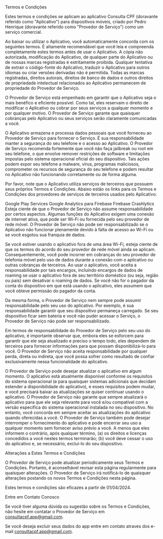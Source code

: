 Termos e Condições

Estes termos e condições se aplicam ao aplicativo Consulta CPF (doravante referido como "Aplicativo") para dispositivos móveis, criado por Pedro Henrique (doravante referido como "Provedor de Serviço") como um serviço comercial.

Ao baixar ou utilizar o Aplicativo, você automaticamente concorda com os seguintes termos. É altamente recomendável que você leia e compreenda completamente estes termos antes de usar o Aplicativo. A cópia não autorizada, modificação do Aplicativo, de qualquer parte do Aplicativo ou de nossas marcas registradas é estritamente proibida. Qualquer tentativa de extrair o código-fonte do Aplicativo, traduzir o Aplicativo para outros idiomas ou criar versões derivadas não é permitida. Todas as marcas registradas, direitos autorais, direitos de banco de dados e outros direitos de propriedade intelectual relacionados ao Aplicativo permanecem de propriedade do Provedor de Serviço.

O Provedor de Serviço está empenhado em garantir que o Aplicativo seja o mais benéfico e eficiente possível. Como tal, eles reservam o direito de modificar o Aplicativo ou cobrar por seus serviços a qualquer momento e por qualquer motivo. O Provedor de Serviço garante que quaisquer cobranças pelo Aplicativo ou seus serviços serão claramente comunicadas a você.

O Aplicativo armazena e processa dados pessoais que você forneceu ao Provedor de Serviço para fornecer o Serviço. É sua responsabilidade manter a segurança do seu telefone e o acesso ao Aplicativo. O Provedor de Serviço recomenda fortemente que você não faça jailbreak ou root em seu telefone, o que envolve remover restrições de software e limitações impostas pelo sistema operacional oficial do seu dispositivo. Tais ações podem expor seu telefone a malware, vírus, programas maliciosos, comprometer os recursos de segurança do seu telefone e podem resultar no Aplicativo não funcionando corretamente ou de forma alguma.

Por favor, note que o Aplicativo utiliza serviços de terceiros que possuem seus próprios Termos e Condições. Abaixo estão os links para os Termos e Condições dos provedores de serviços de terceiros usados pelo Aplicativo:

Google Play Services Google Analytics para Firebase Firebase Crashlytics Esteja ciente de que o Provedor de Serviço não assume responsabilidade por certos aspectos. Algumas funções do Aplicativo exigem uma conexão de internet ativa, que pode ser Wi-Fi ou fornecida pelo seu provedor de rede móvel. O Provedor de Serviço não pode ser responsabilizado se o Aplicativo não funcionar plenamente devido à falta de acesso ao Wi-Fi ou se você esgotou sua franquia de dados.

Se você estiver usando o aplicativo fora de uma área Wi-Fi, esteja ciente de que os termos do acordo do seu provedor de rede móvel ainda se aplicam. Consequentemente, você pode incorrer em cobranças do seu provedor de telefonia móvel pelo uso de dados durante a conexão com o aplicativo ou outras cobranças de terceiros. Ao usar o aplicativo, você aceita a responsabilidade por tais encargos, incluindo encargos de dados de roaming se usar o aplicativo fora de seu território doméstico (ou seja, região ou país) sem desativar o roaming de dados. Se você não for o pagador da conta do dispositivo em que está usando o aplicativo, eles assumem que você obteve permissão do pagador da conta.

Da mesma forma, o Provedor de Serviço nem sempre pode assumir responsabilidade pelo seu uso do aplicativo. Por exemplo, é sua responsabilidade garantir que seu dispositivo permaneça carregado. Se seu dispositivo ficar sem bateria e você não puder acessar o Serviço, o Provedor de Serviço não pode ser responsabilizado.

Em termos de responsabilidade do Provedor de Serviço pelo seu uso do aplicativo, é importante observar que, embora eles se esforcem para garantir que ele seja atualizado e preciso o tempo todo, eles dependem de terceiros para fornecer informações para que possam disponibilizá-lo para você. O Provedor de Serviço não aceita responsabilidade por qualquer perda, direta ou indireta, que você possa sofrer como resultado de confiar exclusivamente nessa funcionalidade do aplicativo.

O Provedor de Serviço pode desejar atualizar o aplicativo em algum momento. O aplicativo está atualmente disponível conforme os requisitos do sistema operacional (e para quaisquer sistemas adicionais que decidam estender a disponibilidade do aplicativo), e esses requisitos podem mudar, e você precisará baixar as atualizações se quiser continuar usando o aplicativo. O Provedor de Serviço não garante que sempre atualizará o aplicativo para que ele seja relevante para você e/ou compatível com a versão específica do sistema operacional instalada no seu dispositivo. No entanto, você concorda em sempre aceitar as atualizações do aplicativo quando oferecidas a você. O Provedor de Serviço também pode desejar interromper o fornecimento do aplicativo e pode encerrar seu uso a qualquer momento sem fornecer aviso prévio a você. A menos que eles informem o contrário, após qualquer término, (a) os direitos e licenças concedidos a você nestes termos terminarão; (b) você deve cessar o uso do aplicativo e, se necessário, excluí-lo do seu dispositivo.

Alterações a Estes Termos e Condições

O Provedor de Serviço pode atualizar periodicamente seus Termos e Condições. Portanto, é aconselhável revisar esta página regularmente para quaisquer alterações. O Provedor de Serviço irá notificá-lo de quaisquer alterações postando os novos Termos e Condições nesta página.

Estes termos e condições são eficazes a partir de 01/04/2024.

Entre em Contato Conosco

Se você tiver alguma dúvida ou sugestão sobre os Termos e Condições, não hesite em contatar o Provedor de Serviço em consultacpf.app@gmail.com.

Se você deseja excluir seus dados do app entre em contato atraves dos e-mail consultacpf.app@gmail.com.
